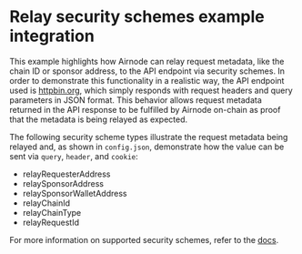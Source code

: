 # Relay security schemes example integration

This example highlights how Airnode can relay request metadata, like the chain ID or sponsor address, to the API
endpoint via security schemes. In order to demonstrate this functionality in a realistic way, the API endpoint used is
[httpbin.org](https://httpbin.org/), which simply responds with request headers and query parameters in JSON format.
This behavior allows request metadata returned in the API response to be fulfilled by Airnode on-chain as proof that the
metadata is being relayed as expected.

The following security scheme types illustrate the request metadata being relayed and, as shown in `config.json`,
demonstrate how the value can be sent via `query`, `header`, and `cookie`:

- relayRequesterAddress
- relaySponsorAddress
- relaySponsorWalletAddress
- relayChainId
- relayChainType
- relayRequestId

For more information on supported security schemes, refer to the
[docs](https://docs.api3.org/airnode/latest/grp-providers/guides/build-an-airnode/api-security.html).
